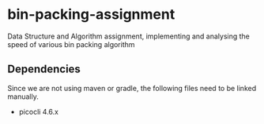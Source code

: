# bin-packing-assignment

Data Structure and Algorithm assignment, implementing and analysing the speed of various bin packing algorithm

## Dependencies

Since we are not using maven or gradle, the following files need to be linked manually.

- picocli 4.6.x
